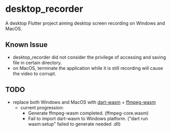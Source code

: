 # desktop_recorder

A desktop Flutter project aiming desktop screen recording on Windows and MacOS.


## Known Issue
- desktop_recorder did not consider the privilege of accessing and saving file in certain directory.
- on MacOS, terminate the application while it is still recording will cause the video to corrupt.


## TODO
- replace both Windows and MacOS with [dart-wasm](https://github.com/dart-lang/wasm) + [ffmpeg-wasm](https://github.com/ffmpegwasm/ffmpeg.wasm)
   - current progression:
      - Generate ffmpeg-wasm completed. (ffmpeg-core.wasm)
      - Fail to import dart-wasm to Windows platform. ("dart run wasm:setup" failed to generate needed .dll)
